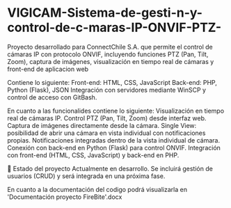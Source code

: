 # VIGICAM-Sistema-de-gesti-n-y-control-de-c-maras-IP-ONVIF-PTZ-
Proyecto desarrollado para ConnectChile S.A. que permite el control de cámaras IP con protocolo ONVIF, incluyendo funciones PTZ (Pan, Tilt, Zoom), captura de imágenes, visualización en tiempo real de cámaras y front-end de aplicacion web

Contiene lo siguiente:
Front-end: HTML, CSS, JavaScript
Back-end: PHP, Python (Flask), JSON 
Integración con servidores mediante WinSCP y control de acceso con GitBash.

En cuanto a las funcionalides contiene lo siguiente:
Visualización en tiempo real de cámaras IP.
Control PTZ (Pan, Tilt, Zoom) desde interfaz web.
Captura de imágenes directamente desde la cámara.
Single View: posibilidad de abrir una cámara en vista individual con notificaciones propias.
Notificaciones integradas dentro de la vista individual de cámara.
Conexión con back-end en Python (Flask) para control ONVIF.
Integración con front-end (HTML, CSS, JavaScript) y back-end en PHP.

📌 Estado del proyecto
Actualmente en desarrollo. Se incluirá gestión de usuarios (CRUD)  y será integrada en una próxima fase.

En cuanto a la documentación del codigo podrá visualizarla en 'Documentación proyecto FireBite'.docx


